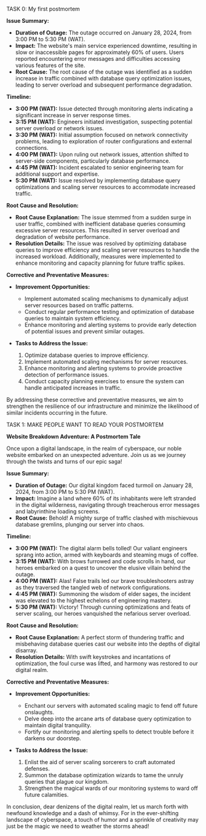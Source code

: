 TASK 0: My first postmortem

**Issue Summary:**

- **Duration of Outage:** The outage occurred on January 28, 2024, from 3:00 PM to 5:30 PM (WAT).
- **Impact:** The website's main service experienced downtime, resulting in slow or inaccessible pages for approximately 60% of users. Users reported encountering error messages and difficulties accessing various features of the site.
- **Root Cause:** The root cause of the outage was identified as a sudden increase in traffic combined with database query optimization issues, leading to server overload and subsequent performance degradation.

**Timeline:**

- **3:00 PM (WAT):** Issue detected through monitoring alerts indicating a significant increase in server response times.
- **3:15 PM (WAT):** Engineers initiated investigation, suspecting potential server overload or network issues.
- **3:30 PM (WAT):** Initial assumption focused on network connectivity problems, leading to exploration of router configurations and external connections.
- **4:00 PM (WAT):** Upon ruling out network issues, attention shifted to server-side components, particularly database performance.
- **4:45 PM (WAT):** Incident escalated to senior engineering team for additional support and expertise.
- **5:30 PM (WAT):** Issue resolved by implementing database query optimizations and scaling server resources to accommodate increased traffic.

**Root Cause and Resolution:**

- **Root Cause Explanation:** The issue stemmed from a sudden surge in user traffic, combined with inefficient database queries consuming excessive server resources. This resulted in server overload and degradation of website performance.
- **Resolution Details:** The issue was resolved by optimizing database queries to improve efficiency and scaling server resources to handle the increased workload. Additionally, measures were implemented to enhance monitoring and capacity planning for future traffic spikes.

**Corrective and Preventative Measures:**

- **Improvement Opportunities:**
  - Implement automated scaling mechanisms to dynamically adjust server resources based on traffic patterns.
  - Conduct regular performance testing and optimization of database queries to maintain system efficiency.
  - Enhance monitoring and alerting systems to provide early detection of potential issues and prevent similar outages.

- **Tasks to Address the Issue:**
  1. Optimize database queries to improve efficiency.
  2. Implement automated scaling mechanisms for server resources.
  3. Enhance monitoring and alerting systems to provide proactive detection of performance issues.
  4. Conduct capacity planning exercises to ensure the system can handle anticipated increases in traffic.

By addressing these corrective and preventative measures, we aim to strengthen the resilience of our infrastructure and minimize the likelihood of similar incidents occurring in the future.

TASK 1: MAKE PEOPLE WANT TO READ YOUR POSTMORTEM


**Website Breakdown Adventure: A Postmortem Tale**

Once upon a digital landscape, in the realm of cyberspace, our noble website embarked on an unexpected adventure. Join us as we journey through the twists and turns of our epic saga!

**Issue Summary:**

- **Duration of Outage:** Our digital kingdom faced turmoil on January 28, 2024, from 3:00 PM to 5:30 PM (WAT).
- **Impact:** Imagine a land where 60% of its inhabitants were left stranded in the digital wilderness, navigating through treacherous error messages and labyrinthine loading screens.
- **Root Cause:** Behold! A mighty surge of traffic clashed with mischievous database gremlins, plunging our server into chaos.

**Timeline:**

- **3:00 PM (WAT):** The digital alarm bells tolled! Our valiant engineers sprang into action, armed with keyboards and steaming mugs of coffee.
- **3:15 PM (WAT):** With brows furrowed and code scrolls in hand, our heroes embarked on a quest to uncover the elusive villain behind the outage.
- **4:00 PM (WAT):** Alas! False trails led our brave troubleshooters astray as they traversed the tangled web of network configurations.
- **4:45 PM (WAT):** Summoning the wisdom of elder sages, the incident was elevated to the highest echelons of engineering mastery.
- **5:30 PM (WAT):** Victory! Through cunning optimizations and feats of server scaling, our heroes vanquished the nefarious server overload.

**Root Cause and Resolution:**

- **Root Cause Explanation:** A perfect storm of thundering traffic and misbehaving database queries cast our website into the depths of digital disarray.
- **Resolution Details:** With swift keystrokes and incantations of optimization, the foul curse was lifted, and harmony was restored to our digital realm.

**Corrective and Preventative Measures:**

- **Improvement Opportunities:**
  - Enchant our servers with automated scaling magic to fend off future onslaughts.
  - Delve deep into the arcane arts of database query optimization to maintain digital tranquility.
  - Fortify our monitoring and alerting spells to detect trouble before it darkens our doorstep.

- **Tasks to Address the Issue:**
  1. Enlist the aid of server scaling sorcerers to craft automated defenses.
  2. Summon the database optimization wizards to tame the unruly queries that plague our kingdom.
  3. Strengthen the magical wards of our monitoring systems to ward off future calamities.

In conclusion, dear denizens of the digital realm, let us march forth with newfound knowledge and a dash of whimsy. For in the ever-shifting landscape of cyberspace, a touch of humor and a sprinkle of creativity may just be the magic we need to weather the storms ahead!
